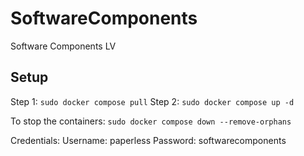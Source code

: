 # SoftwareComponents
Software Components LV


## Setup
Step 1: `sudo docker compose pull`
Step 2: `sudo docker compose up -d`

To stop the containers: `sudo docker compose down --remove-orphans`

Credentials:
Username: paperless
Password: softwarecomponents